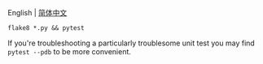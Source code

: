 
<p>English | <a href="https://github.com/openvino_tensorflow/test/python/README_cn.md">简体中文</a></p>

`flake8 *.py && pytest`

If you're troubleshooting a particularly troublesome unit test you may find `pytest --pdb` to be more convenient.
